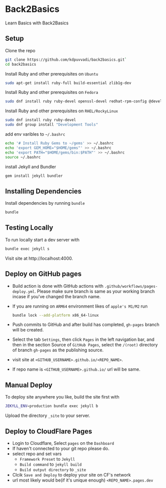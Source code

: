 # Back2Basics

Learn Basics with Back2Basics

## Setup

Clone the repo 

```bash
git clone https://github.com/kdpuvvadi/back2basics.git`
cd back2basics
```

Install Ruby and other prerequisites on `Ubuntu`

```bash
sudo apt-get install ruby-full build-essential zlib1g-dev
```

Install Ruby and other prerequisites on `Fedora`

```bash
sudo dnf install ruby ruby-devel openssl-devel redhat-rpm-config @development-tools
```

Install Ruby and other prerequisites on `RHEL/RockyLinux`

```bash
sudo dnf install ruby ruby-devel
sudo dnf group install "Development Tools"
```

add env varibles to `~/.bashrc`

```bash
echo '# Install Ruby Gems to ~/gems' >> ~/.bashrc
echo 'export GEM_HOME="$HOME/gems"' >> ~/.bashrc
echo 'export PATH="$HOME/gems/bin:$PATH"' >> ~/.bashrc
source ~/.bashrc
```

install Jekyll and Bundler

```bash
gem install jekyll bundler
```

## Installing Dependencies

Install dependencies by running `bundle`

```bash
bundle
```

## Testing Locally

To run locally start a dev server with 

```bash
bundle exec jekyll s
```

Visit site at http://localhost:4000.

## Deploy on GitHub pages

* Build action is done with GitHub actions with `.github/workflows/pages-deploy.yml`. Please make sure branch is same as your working branch incase if you've changed the branch name.

* If you are running on `ARM64` environment likes of `apple's M1/M2` run

  ```bash
  bundle lock --add-platform x86_64-linux
  ```

* Push commits to GitHub and after build has completed, `gh-pages` branch will be created.

* Select the tab `Settings`, then click `Pages` in the left navigation bar, and then in the section Source of `GitHub Pages`, select the `/(root)` directory of branch `gh-pages` as the publishing source.

* visit site at `<GITHUB_USERNAME>.github.io/<REPO_NAME>`.

* If repo name is `<GITHUB_USERNAME>.github.io/` url will be same.

## Manual Deploy

To deploy site anywhere you like, build the site first with 

```bash
JEKYLL_ENV=production bundle exec jekyll b
```

Upload the directory `_site` to your server.

## Deploy to CloudFlare Pages

* Login to Cloudflare, Select `pages` on the `Dashboard`
* If haven't connected to your git repo please do. 
* select repo and set vars
  * `Framework Preset` to `Jekyll`
  * `Build command` to `jekyll build`
  * `Build output directory` to `_site`
* Clcik `Save and Deploy` to deploy your site on CF's network
* url most likely would be(if it's unique enough) `<REPO_NAME>.pages.dev`

